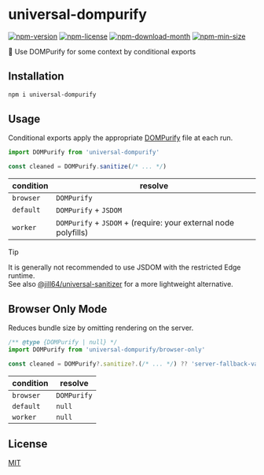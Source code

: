 <!----- BEGIN GHOST DOCS HEADER ----->

# universal-dompurify

<!----- BEGIN GHOST DOCS BADGES ----->

<a href="https://npmjs.com/package/universal-dompurify"><img src="https://img.shields.io/npm/v/universal-dompurify" alt="npm-version" /></a> <a href="https://npmjs.com/package/universal-dompurify"><img src="https://img.shields.io/npm/l/universal-dompurify" alt="npm-license" /></a> <a href="https://npmjs.com/package/universal-dompurify"><img src="https://img.shields.io/npm/dm/universal-dompurify" alt="npm-download-month" /></a> <a href="https://npmjs.com/package/universal-dompurify"><img src="https://img.shields.io/bundlephobia/min/universal-dompurify" alt="npm-min-size" /></a>

<!----- END GHOST DOCS BADGES ----->

💎 Use DOMPurify for some context by conditional exports

<!----- END GHOST DOCS HEADER ----->

## Installation

```sh
npm i universal-dompurify
```

## Usage

Conditional exports apply the appropriate [DOMPurify](https://github.com/cure53/DOMPurify#readme) file at each run.

```js
import DOMPurify from 'universal-dompurify'

const cleaned = DOMPurify.sanitize(/* ... */)
```

| condition | resolve                                                         |
| --------- | --------------------------------------------------------------- |
| `browser` | `DOMPurify`                                                     |
| `default` | `DOMPurify` + `JSDOM`                                           |
| `worker`  | `DOMPurify` + `JSDOM` + (require: your external node polyfills) |

> [!TIP]
> It is generally not recommended to use JSDOM with the restricted Edge runtime.  
> See also [@jill64/universal-sanitizer](https://github.com/jill64/universal-sanitizer) for a more lightweight alternative.

## Browser Only Mode

Reduces bundle size by omitting rendering on the server.

```js
/** @type {DOMPurify | null} */
import DOMPurify from 'universal-dompurify/browser-only'

const cleaned = DOMPurify?.sanitize?.(/* ... */) ?? 'server-fallback-value'
```

| condition | resolve     |
| --------- | ----------- |
| `browser` | `DOMPurify` |
| `default` | `null`      |
| `worker`  | `null`      |

<!----- BEGIN GHOST DOCS FOOTER ----->

## License

[MIT](LICENSE)

<!----- END GHOST DOCS FOOTER ----->
